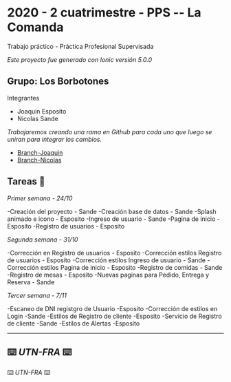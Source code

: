 # 2020 - 2 cuatrimestre - PPS -- La Comanda

Trabajo práctico - Práctica Profesional Supervisada

_Este proyecto fue generado con Ionic versión 5.0.0_

## Grupo: <b>Los Borbotones</b>

Integrantes

* Joaquin Esposito
* Nicolas Sande

_Trabajaremos creando una rama en Github para cada uno que luego se uniran para integrar los cambios._

* [Branch-Joaquin](https://github.com/PsychoPsyduck/2020_TP_PPS_Comanda_2_cuatri/tree/joaco-branch)
* [Branch-Nicolas](https://github.com/PsychoPsyduck/2020_TP_PPS_Comanda_2_cuatri/tree/nico-branch)
## Tareas 📆

_Primer semana - 24/10_

-Creación del proyecto  - Sande
-Creación base de datos - Sande
-Splash animado e icono - Esposito
-Ingreso de usuario     - Sande
-Pagina de inicio       - Esposito
-Registro de usuarios   - Esposito

_Segunda semana - 31/10_

-Corrección en Registro de usuarios             - Esposito
-Corrección estilos Registro de usuarios        - Esposito
-Corrección estilos Ingreso de usuario          - Sande
-Corrección estilos Pagina de inicio            - Esposito
-Registro de comidas                            - Sande
-Registro de mesas                              - Esposito
-Nuevas paginas para Pedido, Entrega y Reserva  - Sande

_Tercer semana - 7/11_

-Escaneo de DNI registgro de Usuario            -Esposito
-Corrección de estilos en Login                 -Sande 
-Estilos de Registro de cliente                 -Esposito
-Servicio de Registro de cliente                -Sande 
-Estilos de Alertas                             -Esposito


---
⌨️ _UTN-FRA_ ⌨️
---
⌨️ _UTN-FRA_ ⌨️

